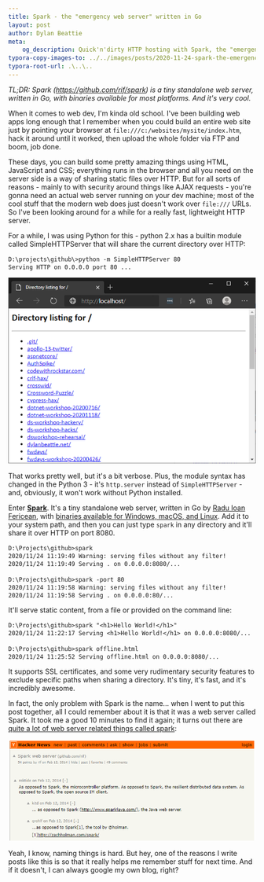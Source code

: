 ```yaml
---
title: Spark - the "emergency web server" written in Go
layout: post
author: Dylan Beattie
meta:
    og_description: Quick'n'dirty HTTP hosting with Spark, the "emergency web server"
typora-copy-images-to: ../../images/posts/2020-11-24-spark-the-emergency-web-server/
typora-root-url: .\..\..
---
```

*TL;DR: Spark (https://github.com/rif/spark) is a tiny standalone web server, written in Go, with binaries available for most platforms. And it's very cool.*

When it comes to web dev, I'm kinda old school. I've been building web apps long enough that I remember when you could build an entire web site just by pointing your browser at `file:///c:/websites/mysite/index.htm`, hack it around until it worked, then upload the whole folder via FTP and boom, job done.

These days, you can build some pretty amazing things using HTML, JavaScript and CSS; everything runs in the browser and all you need on the server side is a way of sharing static files over HTTP. But for all sorts of reasons - mainly to with security around things like AJAX requests - you're gonna need an actual web server running on your dev machine; most of the cool stuff that the modern web does just doesn't work over `file:///` URLs. So I've been looking around for a while for a really fast, lightweight HTTP server.

For a while, I was using Python for this - python 2.x has a builtin module called SimpleHTTPServer that will share the current directory over HTTP:

````
D:\projects\github\>python -m SimpleHTTPServer 80
Serving HTTP on 0.0.0.0 port 80 ...
````

![image-20201124104555262](/images/posts/2020-11-24-spark-the-emergency-web-server/image-20201124104555262.png)

That works pretty well, but it's a bit verbose. Plus, the module syntax has changed in the Python 3 - it's `http.server` instead of `SimpleHTTPServer` - and, obviously, it won't work without Python installed.

Enter **[Spark](https://github.com/rif/spark)**. It's a tiny standalone web server, written in Go by [Radu Ioan Fericean](https://www.fericean.ro/), with [binaries available for Windows, macOS, and Linux](https://github.com/rif/spark/releases). Add it to your system path, and then you can just type `spark` in any directory and it'll share it over HTTP on port 8080.

```
D:\Projects\github>spark
2020/11/24 11:19:49 Warning: serving files without any filter!
2020/11/24 11:19:49 Serving . on 0.0.0.0:8080/...

D:\Projects\github>spark -port 80
2020/11/24 11:19:58 Warning: serving files without any filter!
2020/11/24 11:19:58 Serving . on 0.0.0.0:80/...
```

 It'll serve static content, from a file or provided on the command line:

```
D:\Projects\github>spark "<h1>Hello World!</h1>"
2020/11/24 11:22:17 Serving <h1>Hello World!</h1> on 0.0.0.0:8080/...

D:\Projects\github>spark offline.html
2020/11/24 11:25:52 Serving offline.html on 0.0.0.0:8080/...
```

It supports SSL certificates, and some very rudimentary security features to exclude specific paths when sharing a directory. It's tiny, it's fast, and it's incredibly awesome.

In fact, the only problem with Spark is the name... when I went to put this post together, all I could remember about it is that it was a web server called Spark. It took me a good 10 minutes to find it again; it turns out there are [quite a lot of web server related things called spark](https://www.google.com/search?q=spark+web+server):

![[image-20201124113121663](https://news.ycombinator.com/item?id=7224162)](/images/posts/2020-11-24-spark-the-emergency-web-server/image-20201124113121663.png)

Yeah, I know, naming things is hard. But hey, one of the reasons I write posts like this is so that it really helps me remember stuff for next time. And if it doesn't, I can always google my own blog, right?